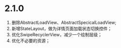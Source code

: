 # 2.1.0
1. 删除AbstractLoadView、AbstractSpecicalLoadView;
2. 新增StateLayout，做为详情页面加载状态切换控件；
3. 优化SwipeRecyclerView，减少一个绘制层级；
4. 优化不必要的资源；